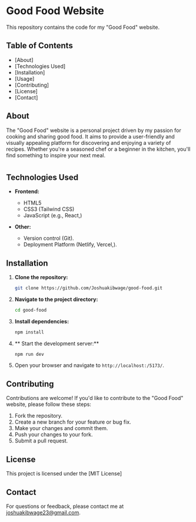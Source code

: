  # Good Food Website

This repository contains the code for my "Good Food" website.

## Table of Contents

* [About]
* [Technologies Used]
* [Installation]
* [Usage]
* [Contributing]
* [License]
* [Contact]

## About

The "Good Food" website is a personal project driven by my passion for cooking and sharing good food. It aims to provide a user-friendly and visually appealing platform for discovering and enjoying a variety of recipes. Whether you're a seasoned chef or a beginner in the kitchen, you'll find something to inspire your next meal.

# 

## Technologies Used

* **Frontend:**
    * HTML5
    * CSS3 (Tailwind CSS)
    * JavaScript (e.g., React,)
 
 
* **Other:**
    * Version control (Git).
    * Deployment Platform (Netlify, Vercel,).

## Installation

1.  **Clone the repository:**

    ```bash
    git clone https://github.com/Joshuakibwage/good-food.git
    ```

2.  **Navigate to the project directory:**

    ```bash
    cd good-food
    ```

3.  **Install dependencies:**

    ```bash
    npm install 
    ```

4.  ** Start the development server:**

    ```bash
    npm run dev
    ```

6.  Open your browser and navigate to `http://localhost:/5173/`.

## Contributing

Contributions are welcome! If you'd like to contribute to the "Good Food" website, please follow these steps:

1.  Fork the repository.
2.  Create a new branch for your feature or bug fix.
3.  Make your changes and commit them.
4.  Push your changes to your fork.
5.  Submit a pull request.

## License

This project is licensed under the [MIT License]

## Contact

For questions or feedback, please contact me at joshuakibwage23@gmail.com.